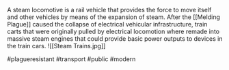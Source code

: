 A steam locomotive is a rail vehicle that provides the force to move itself and other vehicles by means of the expansion of steam. After the [[Melding Plague]] caused the collapse of electrical vehicular infrastructure, train carts that were originally pulled by electrical locomotion where remade into massive steam engines that could provide basic power outputs to devices in the train cars.
![[Steam Trains.jpg]]

#plagueresistant #transport #public #modern